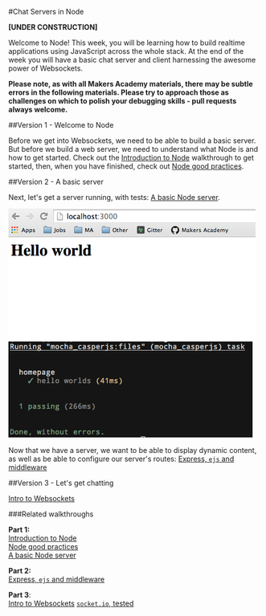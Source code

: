 #Chat Servers in Node

**[UNDER CONSTRUCTION]**

Welcome to Node! This week, you will be learning how to build realtime applications using JavaScript across the whole stack. At the end of the week you will have a basic chat server and client harnessing the awesome power of Websockets.

**Please note, as with all Makers Academy materials, there may be subtle errors in the following materials. Please try to approach those as challenges on which to polish your debugging skills - pull requests always welcome.**

##Version 1 - Welcome to Node

Before we get into Websockets, we need to be able to build a basic server. But before we build a web server, we need to understand what Node is and how to get started.
Check out the [Introduction to Node](https://github.com/makersacademy/Walkthroughs/blob/master/intro_to_node.md) walkthrough to get started, then, when you have finished, check out [Node good practices](https://github.com/makersacademy/Walkthroughs/blob/master/node_good_practices.md). 

##Version 2 - A basic server 

Next, let's get a server running, with tests: [A basic Node server](https://github.com/makersacademy/Walkthroughs/blob/master/basic_node_server.md).  

![Hello world](/images/hw.png)
![Tests passing!](/images/testpass.png)

Now that we have a server, we want to be able to display dynamic content, as well as be able to configure our server's routes: 
[Express, `ejs` and middleware](https://github.com/makersacademy/Walkthroughs/blob/master/express_ejs.md)

##Version 3 - Let's get chatting

[Intro to Websockets](https://github.com/makersacademy/Walkthroughs/blob/master/intro_to_websockets.md)

###Related walkthroughs

**Part 1:**  
[Introduction to Node](https://github.com/makersacademy/Walkthroughs/blob/master/intro_to_node.md)  
[Node good practices](https://github.com/makersacademy/Walkthroughs/blob/master/node_good_practices.md)  
[A basic Node server](https://github.com/makersacademy/Walkthroughs/blob/master/basic_node_server.md)

**Part 2:**  
[Express, `ejs` and middleware](https://github.com/makersacademy/Walkthroughs/blob/master/express_ejs.md)  

**Part 3**:  
[Intro to Websockets](https://github.com/makersacademy/Walkthroughs/blob/master/intro_to_websockets.md)
[`socket.io`, tested]()  
